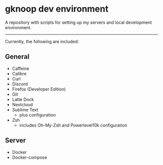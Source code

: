 # gknoop dev environment
A repository with scripts for setting up my servers and local development environment.

---
Currently, the following are included:
## General
- Caffeine
- Calibre
- Curl
- Discord
- Firefox (Developer Edition)
- Git
- Latte Dock
- Nextcloud
- Sublime Text
  - plus configuration
- Zsh 
  - includes Oh-My-Zsh and Powerlevel10k configuration

## Server
- Docker
- Docker-compose
